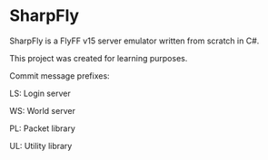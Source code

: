 # SharpFly
SharpFly is a FlyFF v15 server emulator written from scratch in C#.

This project was created for learning purposes.


Commit message prefixes:

LS: Login server

WS: World server

PL: Packet library

UL: Utility library
